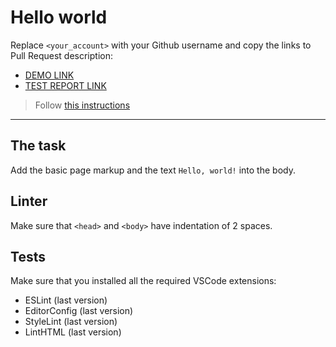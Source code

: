 # Hello world

Replace `<your_account>` with your Github username and copy the links to Pull Request description:
- [DEMO LINK](https://OleksanderKashapov.github.io/layout_hello-world/)
- [TEST REPORT LINK](https://OleksanderKashapov.github.io/layout_hello-world/report/html_report/)

> Follow [this instructions](https://mate-academy.github.io/layout_task-guideline/#how-to-solve-the-layout-tasks-on-github)
___

## The task

Add the basic page markup and the text `Hello, world!` into the body.

## Linter

Make sure that `<head>` and `<body>` have indentation of 2 spaces.

## Tests

Make sure that you installed all the required VSCode extensions:

- ESLint (last version)
- EditorConfig (last version)
- StyleLint (last version)
- LintHTML (last version)
